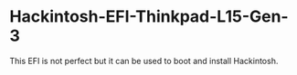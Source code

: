 # Hackintosh-EFI-Thinkpad-L15-Gen-3
This EFI is not perfect but it can be used to boot and install Hackintosh.
